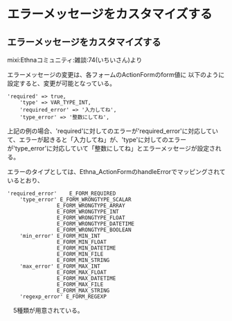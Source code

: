 # エラーメッセージをカスタマイズする

## エラーメッセージをカスタマイズする [](ethna-document-dev_guide-form-message.html#r1985191 "r1985191")

mixi:Ethnaコミュニティ:雑談:74(いちいさん)より

エラーメッセージの変更は、各フォームのActionFormのform値に 以下のように設定すると、変更が可能となっている。

    'required' => true,
    	'type' => VAR_TYPE_INT,
    	'required_error' => '入力してね',
    	'type_error' => '整数にしてね',

上記の例の場合、'required'に対してのエラーが'required\_error'に対応していて、エラーが起きると「入力してね」が、'type'に対してのエラーが'type\_error'に対応していて「整数にしてね」とエラーメッセージが設定される。

エラーのタイプとしては、Ethna\_ActionFormのhandleErrorでマッピングされているとおり、

    'required_error'	E_FORM_REQUIRED
    	'type_error' E_FORM_WRONGTYPE_SCALAR
    				E_FORM_WRONGTYPE_ARRAY
    				E_FORM_WRONGTYPE_INT	
    				E_FORM_WRONGTYPE_FLOAT
    				E_FORM_WRONGTYPE_DATETIME
    				E_FORM_WRONGTYPE_BOOLEAN
    	'min_error' E_FORM_MIN_INT
    				E_FORM_MIN_FLOAT
    				E_FORM_MIN_DATETIME
    				E_FORM_MIN_FILE
    				E_FORM_MIN_STRING
    	'max_error' E_FORM_MAX_INT
    				E_FORM_MAX_FLOAT
    				E_FORM_MAX_DATETIME
    				E_FORM_MAX_FILE
    				E_FORM_MAX_STRING
    	'regexp_error' E_FORM_REGEXP

　5種類が用意されている。

<!-- ??END id:body -->
<!-- ??BEGIN id:summary --><!-- ??END id:note -->
